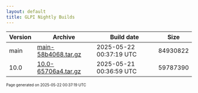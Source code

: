 ```yaml
---
layout: default
title: GLPI Nightly Builds
---
```


Version|Archive|Build date|Size
---|---|---|---
main|[main-58b4068.tar.gz](main-58b4068.tar.gz)|2025-05-22 00:37:19 UTC|84930822
10.0|[10.0-65706a4.tar.gz](10.0-65706a4.tar.gz)|2025-05-21 00:36:59 UTC|59787390

<font size="1">Page generated on 2025-05-22 00:37:19 UTC</font>
